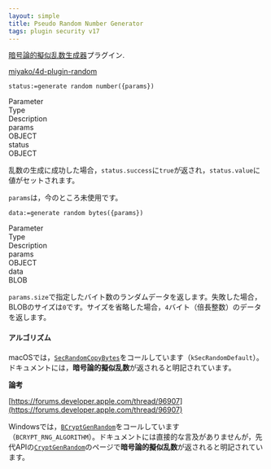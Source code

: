 ```yaml
---
layout: simple
title: Pseudo Random Number Generator
tags: plugin security v17
---
```


 [暗号論的擬似乱数生成器](https://ja.wikipedia.org/wiki/暗号論的擬似乱数生成器)プラグイン.

<!--more-->

[miyako/4d-plugin-random](https://github.com/miyako/4d-plugin-random/)

```
status:=generate random number({params})
```

<div class="grid">
  <div class="syntax-th cell cell--2">Parameter</div>
  <div class="syntax-th cell cell--2">Type</div>
  <div class="syntax-th cell cell--8">Description</div>
  <div class="syntax-td cell cell--2">params</div>
  <div class="syntax-td cell cell--2">OBJECT</div>
  <div class="syntax-td cell cell--8"></div>      
  <div class="syntax-td cell cell--2">status</div>
  <div class="syntax-td cell cell--2">OBJECT</div>
  <div class="syntax-td cell cell--8"></div>          
</div>

乱数の生成に成功した場合，``status.success``に``true``が返され，``status.value``に値がセットされます。

``params``は，今のところ未使用です。

```
data:=generate random bytes({params})
```

<div class="grid">
  <div class="syntax-th cell cell--2">Parameter</div>
  <div class="syntax-th cell cell--2">Type</div>
  <div class="syntax-th cell cell--8">Description</div>
  <div class="syntax-td cell cell--2">params</div>
  <div class="syntax-td cell cell--2">OBJECT</div>
  <div class="syntax-td cell cell--8"></div>      
  <div class="syntax-td cell cell--2">data</div>
  <div class="syntax-td cell cell--2">BLOB</div>
  <div class="syntax-td cell cell--8"></div>          
</div>

``params.size``で指定したバイト数のランダムデータを返します。失敗した場合，BLOBのサイズは``0``です。サイズを省略した場合，``4``バイト（倍長整数）のデータを返します。


#### アルゴリズム

macOSでは，[``SecRandomCopyBytes``](https://developer.apple.com/documentation/security/1399291-secrandomcopybytes?language=objc)をコールしています（``kSecRandomDefault``）。ドキュメントには，**暗号論的擬似乱数**が返されると明記されています。

**論考**

<i class="fa fa-external-link" aria-hidden="true"></i> [https://forums.developer.apple.com/thread/96907](https://forums.developer.apple.com/thread/96907)

Windowsでは，[``BCryptGenRandom``](https://docs.microsoft.com/ja-jp/windows/win32/api/bcrypt/nf-bcrypt-bcryptgenrandom)をコールしています（``BCRYPT_RNG_ALGORITHM``）。ドキュメントには直接的な言及がありませんが，先代APIの[``CryptGenRandom``](https://docs.microsoft.com/ja-jp/windows/win32/api/wincrypt/nf-wincrypt-cryptgenrandom)のページで**暗号論的擬似乱数**が返されると明記されています。
